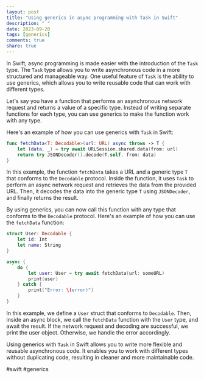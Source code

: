```yaml
---
layout: post
title: "Using generics in async programming with Task in Swift"
description: " "
date: 2023-09-20
tags: [generics]
comments: true
share: true
---
```


In Swift, async programming is made easier with the introduction of the `Task` type. The `Task` type allows you to write asynchronous code in a more structured and manageable way. One useful feature of `Task` is the ability to use generics, which allows you to write reusable code that can work with different types.

Let's say you have a function that performs an asynchronous network request and returns a value of a specific type. Instead of writing separate functions for each type, you can use generics to make the function work with any type.

Here's an example of how you can use generics with `Task` in Swift:

```swift
func fetchData<T: Decodable>(url: URL) async throws -> T {
    let (data, _) = try await URLSession.shared.data(from: url)
    return try JSONDecoder().decode(T.self, from: data)
}
```

In this example, the function `fetchData` takes a URL and a generic type `T` that conforms to the `Decodable` protocol. Inside the function, it uses `Task` to perform an async network request and retrieves the data from the provided URL. Then, it decodes the data into the generic type `T` using `JSONDecoder`, and finally returns the result.

By using generics, you can now call this function with any type that conforms to the `Decodable` protocol. Here's an example of how you can use the `fetchData` function:

```swift
struct User: Decodable {
    let id: Int
    let name: String
}

async {
    do {
        let user: User = try await fetchData(url: someURL)
        print(user)
    } catch {
        print("Error: \(error)")
    }
}
```

In this example, we define a `User` struct that conforms to `Decodable`. Then, inside an async block, we call the `fetchData` function with the `User` type, and await the result. If the network request and decoding are successful, we print the user object. Otherwise, we handle the error accordingly.

Using generics with `Task` in Swift allows you to write more flexible and reusable asynchronous code. It enables you to work with different types without duplicating code, resulting in cleaner and more maintainable code.

#swift #generics